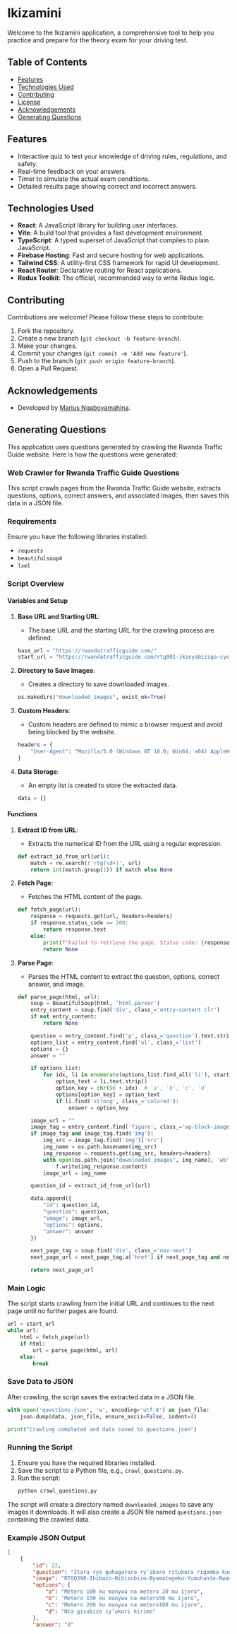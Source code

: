 # Ikizamini

Welcome to the Ikizamini application, a comprehensive tool to help you practice and prepare for the theory exam for your driving test.

## Table of Contents

- [Features](#features)
- [Technologies Used](#technologies-used)
- [Contributing](#contributing)
- [License](#license)
- [Acknowledgements](#acknowledgements)
- [Generating Questions](#generating-questions)

## Features

- Interactive quiz to test your knowledge of driving rules, regulations, and safety.
- Real-time feedback on your answers.
- Timer to simulate the actual exam conditions.
- Detailed results page showing correct and incorrect answers.

## Technologies Used

- **React**: A JavaScript library for building user interfaces.
- **Vite**: A build tool that provides a fast development environment.
- **TypeScript**: A typed superset of JavaScript that compiles to plain JavaScript.
- **Firebase Hosting**: Fast and secure hosting for web applications.
- **Tailwind CSS**: A utility-first CSS framework for rapid UI development.
- **React Router**: Declarative routing for React applications.
- **Redux Toolkit**: The official, recommended way to write Redux logic.

## Contributing

Contributions are welcome! Please follow these steps to contribute:

1. Fork the repository.
2. Create a new branch (`git checkout -b feature-branch`).
3. Make your changes.
4. Commit your changes (`git commit -m 'Add new feature'`).
5. Push to the branch (`git push origin feature-branch`).
6. Open a Pull Request.


## Acknowledgements

- Developed by [Marius Ngaboyamahina](https://www.linkedin.com/in/ntezi/).

## Generating Questions

This application uses questions generated by crawling the Rwanda Traffic Guide website. Here is how the questions were generated:

### Web Crawler for Rwanda Traffic Guide Questions

This script crawls pages from the Rwanda Traffic Guide website, extracts questions, options, correct answers, and associated images, then saves this data in a JSON file.

### Requirements

Ensure you have the following libraries installed:

- `requests`
- `beautifulsoup4`
- `lxml`

### Script Overview

#### Variables and Setup

1. **Base URL and Starting URL**:
    - The base URL and the starting URL for the crawling process are defined.
   ```python
   base_url = "https://rwandatrafficguide.com/"
   start_url = "https://rwandatrafficguide.com/rtg001-ikinyabiziga-cyose-cyangwa-ibinyabiziga-bigomba-kugira/"
   ```

2. **Directory to Save Images**:
    - Creates a directory to save downloaded images.
   ```python
   os.makedirs("downloaded_images", exist_ok=True)
   ```

3. **Custom Headers**:
    - Custom headers are defined to mimic a browser request and avoid being blocked by the website.
   ```python
   headers = {
       "User-Agent": "Mozilla/5.0 (Windows NT 10.0; Win64; x64) AppleWebKit/537.36 (KHTML, like Gecko) Chrome/91.0.4472.124 Safari/537.36"
   }
   ```

4. **Data Storage**:
    - An empty list is created to store the extracted data.
   ```python
   data = []
   ```

#### Functions

1. **Extract ID from URL**:
    - Extracts the numerical ID from the URL using a regular expression.
   ```python
   def extract_id_from_url(url):
       match = re.search(r'rtg(\d+)', url)
       return int(match.group(1)) if match else None
   ```

2. **Fetch Page**:
    - Fetches the HTML content of the page.
   ```python
   def fetch_page(url):
       response = requests.get(url, headers=headers)
       if response.status_code == 200:
           return response.text
       else:
           print(f"Failed to retrieve the page. Status code: {response.status_code}")
           return None
   ```

3. **Parse Page**:
    - Parses the HTML content to extract the question, options, correct answer, and image.
   ```python
   def parse_page(html, url):
       soup = BeautifulSoup(html, 'html.parser')
       entry_content = soup.find('div', class_='entry-content clr')
       if not entry_content:
           return None

       question = entry_content.find('p', class_='question').text.strip() if entry_content.find('p', class_='question') else ""
       options_list = entry_content.find('ul', class_='list')
       options = {}
       answer = ""

       if options_list:
           for idx, li in enumerate(options_list.find_all('li'), start=1):
               option_text = li.text.strip()
               option_key = chr(96 + idx)  # 'a', 'b', 'c', 'd'
               options[option_key] = option_text
               if li.find('strong', class_='colored'):
                   answer = option_key

       image_url = ""
       image_tag = entry_content.find('figure', class_='wp-block-image')
       if image_tag and image_tag.find('img'):
           img_src = image_tag.find('img')['src']
           img_name = os.path.basename(img_src)
           img_response = requests.get(img_src, headers=headers)
           with open(os.path.join("downloaded_images", img_name), 'wb') as f:
               f.write(img_response.content)
           image_url = img_name

       question_id = extract_id_from_url(url)

       data.append({
           "id": question_id,
           "question": question,
           "image": image_url,
           "options": options,
           "answer": answer
       })

       next_page_tag = soup.find('div', class_='nav-next')
       next_page_url = next_page_tag.a['href'] if next_page_tag and next_page_tag.a else None

       return next_page_url
   ```

### Main Logic

The script starts crawling from the initial URL and continues to the next page until no further pages are found.
```python
url = start_url
while url:
    html = fetch_page(url)
    if html:
        url = parse_page(html, url)
    else:
        break
```

### Save Data to JSON

After crawling, the script saves the extracted data in a JSON file.
```python
with open('questions.json', 'w', encoding='utf-8') as json_file:
    json.dump(data, json_file, ensure_ascii=False, indent=4)

print("Crawling completed and data saved to questions.json")
```

### Running the Script

1. Ensure you have the required libraries installed.
2. Save the script to a Python file, e.g., `crawl_questions.py`.
3. Run the script:
    ```sh
    python crawl_questions.py
    ```

The script will create a directory named `downloaded_images` to save any images it downloads. It will also create a JSON file named `questions.json` containing the crawled data.

### Example JSON Output

```json
[
    {
        "id": 22,
        "question": "Itara ryo guhagarara ry’ibara ritukura rigomba kugaragara igihe ijuru rikeye nibura mu ntera ikurikira",
        "image": "RTGQ398-Ibibazo-Nibisubizo-Byamategeko-Yumuhanda-Rwanda-Traffic-Guide-Com-ni-ikihe-icyapa-gisobanura-umuhanda-w-icyerekezo-kimwe-icyapa-e-a.jpg",
        "options": {
            "a": "Metero 100 ku manywa na metero 20 mu ijoro",
            "b": "Metero 150 ku manywa na metero50 mu ijoro",
            "c": "Metero 200 ku manywa na metero100 mu ijoro",
            "d": "Nta gisubizo cy’ukuri kirimo"
        },
        "answer": "d"
   